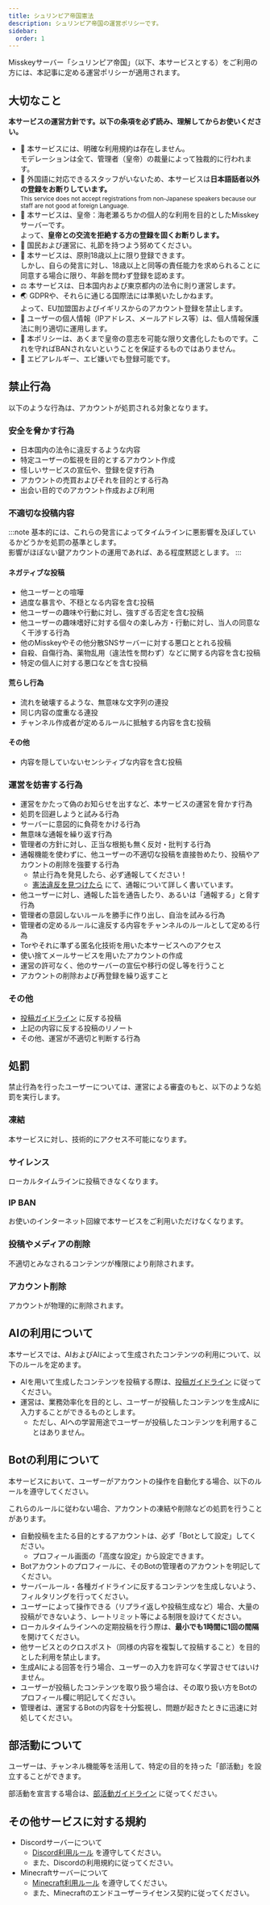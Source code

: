 ```yaml
---
title: シュリンピア帝国憲法
description: シュリンピア帝国の運営ポリシーです。
sidebar:
  order: 1
---
```

Misskeyサーバー「シュリンピア帝国」（以下、本サービスとする）をご利用の方には、本記事に定める運営ポリシーが適用されます。

## 大切なこと

**本サービスの運営方針です。以下の条項を必ず読み、理解してからお使いください。**

* 🚫 本サービスには、明確な利用規約は存在しません。<br/>モデレーションは全て、管理者（皇帝）の裁量によって独裁的に行われます。
* 🎌 外国語に対応できるスタッフがいないため、本サービスは**日本語話者以外の登録をお断りしています。**<br/><small>This service does not accept registrations from non-Japanese speakers because our staff are not good at foreign Language.</small>
* 🤝 本サービスは、皇帝：海老瀬るちかの個人的な利用を目的としたMisskeyサーバーです。<br/>よって、**皇帝との交流を拒絶する方の登録を固くお断りします。**
* 💟 国民および運営に、礼節を持つよう努めてください。
* 🔞 本サービスは、原則18歳以上に限り登録できます。<br/>しかし、自らの発言に対し、18歳以上と同等の責任能力を求められることに同意する場合に限り、年齢を問わず登録を認めます。
* ⚖️ 本サービスは、日本国内および東京都内の法令に則り運営します。
* 🌏 GDPRや、それらに通じる国際法には準拠いたしかねます。<br/>よって、EU加盟国およびイギリスからのアカウント登録を禁止します。
* 🔐 ユーザーの個人情報（IPアドレス、メールアドレス等）は、個人情報保護法に則り適切に運用します。
* 📝 本ポリシーは、あくまで皇帝の意志を可能な限り文書化したものです。これを守ればBANされないということを保証するものではありません。
* 🦐 エビアレルギー、エビ嫌いでも登録可能です。

## 禁止行為

以下のような行為は、アカウントが処罰される対象となります。

### 安全を脅かす行為

- 日本国内の法令に違反するような内容
- 特定ユーザーの監視を目的とするアカウント作成
- 怪しいサービスの宣伝や、登録を促す行為
- アカウントの売買およびそれを目的とする行為
- 出会い目的でのアカウント作成および利用

### 不適切な投稿内容
:::note
基本的には、これらの発言によってタイムラインに悪影響を及ぼしているかどうかを処罰の基準とします。<br/>
影響がほぼない鍵アカウントの運用であれば、ある程度黙認とします。
:::

#### ネガティブな投稿

- 他ユーザーとの喧嘩
- 過度な暴言や、不穏となる内容を含む投稿
- 他ユーザーの趣味や行動に対し、強すぎる否定を含む投稿
- 他ユーザーの趣味嗜好に対する個々の楽しみ方・行動に対し、当人の同意なく干渉する行為
- 他のMisskeyやその他分散SNSサーバーに対する悪口ととれる投稿
- 自殺、自傷行為、薬物乱用（違法性を問わず）などに関する内容を含む投稿
- 特定の個人に対する悪口などを含む投稿

#### 荒らし行為

- 流れを破壊するような、無意味な文字列の連投
- 同じ内容の度重なる連投
- チャンネル作成者が定めるルールに抵触する内容を含む投稿

#### その他

- 内容を隠していないセンシティブな内容を含む投稿

### 運営を妨害する行為

- 運営をかたって偽のお知らせを出すなど、本サービスの運営を脅かす行為
- 処罰を回避しようと試みる行為
- サーバーに意図的に負荷をかける行為
- 無意味な通報を繰り返す行為
- 管理者の方針に対し、正当な根拠も無く反対・批判する行為
- 通報機能を使わずに、他ユーザーの不適切な投稿を直接咎めたり、投稿やアカウントの削除を強要する行為
    - 禁止行為を発見したら、必ず通報してください！
    - [憲法違反を見つけたら](/hints/report-abuse) にて、通報について詳しく書いています。
- 他ユーザーに対し、通報した旨を通告したり、あるいは「通報する」と脅す行為
- 管理者の意図しないルールを勝手に作り出し、自治を試みる行為
- 管理者の定めるルールに違反する内容をチャンネルのルールとして定める行為
- Torやそれに準ずる匿名化技術を用いた本サービスへのアクセス
- 使い捨てメールサービスを用いたアカウントの作成
- 運営の許可なく、他のサーバーの宣伝や移行の促し等を行うこと
- アカウントの削除および再登録を繰り返すこと

### その他

- [投稿ガイドライン](/guidelines/creating-note) に反する投稿
- 上記の内容に反する投稿のリノート
- その他、運営が不適切と判断する行為

## 処罰

禁止行為を行ったユーザーについては、運営による審査のもと、以下のような処罰を実行します。 

### 凍結

本サービスに対し、技術的にアクセス不可能になります。

### サイレンス

ローカルタイムラインに投稿できなくなります。

### IP BAN

お使いのインターネット回線で本サービスをご利用いただけなくなります。

### 投稿やメディアの削除

不適切とみなされるコンテンツが権限により削除されます。

### アカウント削除

アカウントが物理的に削除されます。

## AIの利用について
本サービスでは、AIおよびAIによって生成されたコンテンツの利用について、以下のルールを定めます。
- AIを用いて生成したコンテンツを投稿する際は、[投稿ガイドライン](/guidelines/creating-note) に従ってください。
- 運営は、業務効率化を目的とし、ユーザーが投稿したコンテンツを生成AIに入力することができるものとします。
  - ただし、AIへの学習用途でユーザーが投稿したコンテンツを利用することはありません。

## Botの利用について
本サービスにおいて、ユーザーがアカウントの操作を自動化する場合、以下のルールを遵守してください。

これらのルールに従わない場合、アカウントの凍結や削除などの処罰を行うことがあります。

- 自動投稿を主たる目的とするアカウントは、必ず「Botとして設定」してください。
  - プロフィール画面の「高度な設定」から設定できます。
- Botアカウントのプロフィールに、そのBotの管理者のアカウントを明記してください。
- サーバールール・各種ガイドラインに反するコンテンツを生成しないよう、フィルタリングを行ってください。 
- ユーザーによって操作できる（リプライ返しや投稿生成など）場合、大量の投稿ができないよう、レートリミット等による制限を設けてください。
- ローカルタイムラインへの定期投稿を行う際は、**最小でも1時間に1回の間隔**を開けてください。
- 他サービスとのクロスポスト（同様の内容を複製して投稿すること）を目的とした利用を禁止します。
- 生成AIによる回答を行う場合、ユーザーの入力を許可なく学習させてはいけません。
- ユーザーが投稿したコンテンツを取り扱う場合は、その取り扱い方をBotのプロフィール欄に明記してください。
- 管理者は、運営するBotの内容を十分監視し、問題が起きたときに迅速に対処してください。

## 部活動について
ユーザーは、チャンネル機能等を活用して、特定の目的を持った「部活動」を設立することができます。

部活動を宣言する場合は、[部活動ガイドライン](/guidelines/club) に従ってください。

## その他サービスに対する規約
- Discordサーバーについて
  - [Discord利用ルール](/guidelines/discord) を遵守してください。
  - また、Discordの利用規約に従ってください。
- Minecraftサーバーについて
  - [Minecraft利用ルール](/minecraft/rules) を遵守してください。
  - また、Minecraftのエンドユーザーライセンス契約に従ってください。
